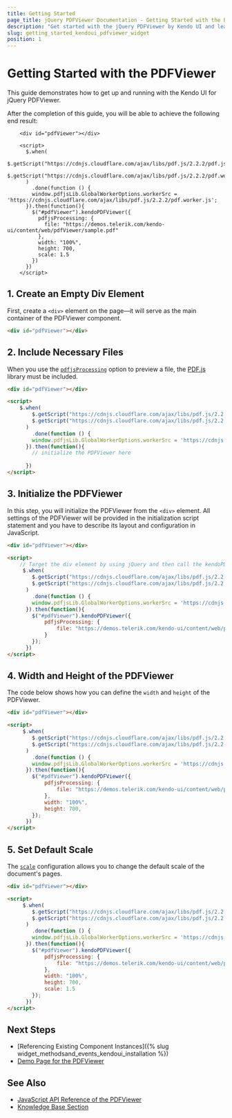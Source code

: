 ```yaml
---
title: Getting Started
page_title: jQuery PDFViewer Documentation - Getting Started with the PDFViewer
description: "Get started with the jQuery PDFViewer by Kendo UI and learn how to create and initialize the component."
slug: getting_started_kendoui_pdfviewer_widget
position: 1
---
```


# Getting Started with the PDFViewer

This guide demonstrates how to get up and running with the Kendo UI for jQuery PDFViewer.

After the completion of this guide, you will be able to achieve the following end result:

```dojo
    <div id="pdfViewer"></div>

    <script>
      $.when(
        $.getScript("https://cdnjs.cloudflare.com/ajax/libs/pdf.js/2.2.2/pdf.js"),
        $.getScript("https://cdnjs.cloudflare.com/ajax/libs/pdf.js/2.2.2/pdf.worker.js")
      )
        .done(function () {
        window.pdfjsLib.GlobalWorkerOptions.workerSrc = 'https://cdnjs.cloudflare.com/ajax/libs/pdf.js/2.2.2/pdf.worker.js';           
      }).then(function(){
        $("#pdfViewer").kendoPDFViewer({
          pdfjsProcessing: {
            file: "https://demos.telerik.com/kendo-ui/content/web/pdfViewer/sample.pdf"
          },
          width: "100%",
          height: 700,
          scale: 1.5
        })
      })
    </script>
```

## 1. Create an Empty Div Element

First, create a `<div>` element on the page—it will serve as the main container of the PDFViewer component.

```html
<div id="pdfViewer"></div>
```

## 2. Include Necessary Files

When you use the [`pdfjsProcessing`](/api/javascript/ui/pdfviewer/configuration/pdfjsprocessing) option to preview a file, the [PDF.js](https://mozilla.github.io/pdf.js/) library must be included.

```html
<div id="pdfViewer"></div>

<script>
    $.when(
        $.getScript("https://cdnjs.cloudflare.com/ajax/libs/pdf.js/2.2.2/pdf.js"),
        $.getScript("https://cdnjs.cloudflare.com/ajax/libs/pdf.js/2.2.2/pdf.worker.js")
      )
        .done(function () {
        window.pdfjsLib.GlobalWorkerOptions.workerSrc = 'https://cdnjs.cloudflare.com/ajax/libs/pdf.js/2.2.2/pdf.worker.js';           
      }).then(function(){
        // initialize the PDFViewer here
        
      })
</script>
```

## 3. Initialize the PDFViewer 

In this step, you will initialize the PDFViewer from the `<div>` element. All settings of the PDFViewer will be provided in the initialization script statement and you have to describe its layout and configuration in JavaScript.

```html
<div id="pdfViewer"></div>

<script>
    // Target the div element by using jQuery and then call the kendoPDFViewer() method.
     $.when(
        $.getScript("https://cdnjs.cloudflare.com/ajax/libs/pdf.js/2.2.2/pdf.js"),
        $.getScript("https://cdnjs.cloudflare.com/ajax/libs/pdf.js/2.2.2/pdf.worker.js")
      )
        .done(function () {
        window.pdfjsLib.GlobalWorkerOptions.workerSrc = 'https://cdnjs.cloudflare.com/ajax/libs/pdf.js/2.2.2/pdf.worker.js';           
      }).then(function(){ 
        $("#pdfViewer").kendoPDFViewer({
            pdfjsProcessing: {
                file: "https://demos.telerik.com/kendo-ui/content/web/pdfViewer/sample.pdf"
            }
        });
      })
</script>
```

## 4. Width and Height of the PDFViewer

The code below shows how you can define the `width` and `height` of the PDFViewer.

```html
<div id="pdfViewer"></div>

<script> 
     $.when(
        $.getScript("https://cdnjs.cloudflare.com/ajax/libs/pdf.js/2.2.2/pdf.js"),
        $.getScript("https://cdnjs.cloudflare.com/ajax/libs/pdf.js/2.2.2/pdf.worker.js")
      )
        .done(function () {
        window.pdfjsLib.GlobalWorkerOptions.workerSrc = 'https://cdnjs.cloudflare.com/ajax/libs/pdf.js/2.2.2/pdf.worker.js';           
      }).then(function(){ 
        $("#pdfViewer").kendoPDFViewer({
            pdfjsProcessing: {
                file: "https://demos.telerik.com/kendo-ui/content/web/pdfViewer/sample.pdf"
            },
            width: "100%",
            height: 700,
        });
      })
</script>
```

## 5. Set Default Scale

The [`scale`](/api/javascript/ui/pdfviewer/configuration/scale) configuration allows you to change the default scale of the document's pages.

```html
<div id="pdfViewer"></div>

<script> 
     $.when(
        $.getScript("https://cdnjs.cloudflare.com/ajax/libs/pdf.js/2.2.2/pdf.js"),
        $.getScript("https://cdnjs.cloudflare.com/ajax/libs/pdf.js/2.2.2/pdf.worker.js")
      )
        .done(function () {
        window.pdfjsLib.GlobalWorkerOptions.workerSrc = 'https://cdnjs.cloudflare.com/ajax/libs/pdf.js/2.2.2/pdf.worker.js';           
      }).then(function(){ 
        $("#pdfViewer").kendoPDFViewer({
            pdfjsProcessing: {
                file: "https://demos.telerik.com/kendo-ui/content/web/pdfViewer/sample.pdf"
            },
            width: "100%",
            height: 700,
            scale: 1.5
        });
      })
</script>
```

## Next Steps 

* [Referencing Existing Component Instances]({% slug widget_methodsand_events_kendoui_installation %}) 
* [Demo Page for the PDFViewer](https://demos.telerik.com/kendo-ui/pdfviewer/index)

## See Also 

* [JavaScript API Reference of the PDFViewer](/api/javascript/ui/pdfviewer)
* [Knowledge Base Section](/knowledge-base)

<script>
  window.onload = function() {
    document.getElementsByClassName("btn-run")[0].click();
  }
</script>